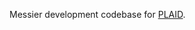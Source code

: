 Messier development codebase for [PLAID](https://www.biorxiv.org/content/10.1101/2024.12.02.626353v1).
